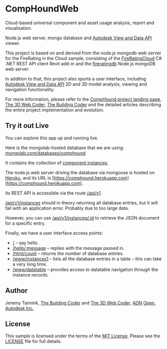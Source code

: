 # CompHoundWeb

Cloud-based universal component and asset usage analysis, report and visualisation.

Node.js web server, mongo database and
[Autodesk View and Data API](https://developer.autodesk.com) viewer.

This project is based on and derived from the node.js mongodb web server for the FireRating in the Cloud sample, consisting of the
[FireRatingCloud](https://github.com/jeremytammik/FireRatingCloud) C# .NET REST API client Revit add-in and the
[fireratingdb](https://github.com/jeremytammik/firerating) Node.js mongoDB web server.

In addition to that, this project also sports a user interface, including
[Autodesk View and Data API](https://developer.autodesk.com) 2D and 3D model analysis, viewing and navigation functionality.

For more information, please refer to the
[CompHound project landing page](https://github.com/CompHound/CompHound.github.io),
[The 3D Web Coder](http://the3dwebcoder.typepad.com),
[The Building Coder](http://thebuildingcoder.typepad.com) and
the detailed articles describing the entire project implementation and evolution.


## Try it out Live

You can explore this app up and running live.

Here is the mongolab-hosted database that we are using:
[mongolab.com/databases/comphound](https://mongolab.com/databases/comphound)

It contains the collection of
[component instances](https://mongolab.com/databases/comphound/collections/instances).

The node.js web server driving the database via mongoose is hosted on
[Heroku](https://dashboard.heroku.com), and its URL is
[https://comphound.herokuapp.com](https://comphound.herokuapp.com).

Its REST API is accessible via the route [/api/v1](https://comphound.herokuapp.com/api/v1).

[/api/v1/instances](https://comphound.herokuapp.com/api/v1/instances) should in theory returning all database entries, but it will fail with an application error.
Probably due to too large data.

However, you can use [/api/v1/instances/:id](https://comphound.herokuapp.com/api/v1/instances/48891eaa-9041-405b-a10f-f06585de3cbb-0001de6d) to retrieve the JSON document for a specific entry.

Finally, we have a user interface access points:

- [/](https://comphound.herokuapp.com) &ndash; say hello.
- [/hello/:message](https://comphound.herokuapp.com/hello/jeremy) &ndash; replies with the message passed in.
- [/html/count](https://comphound.herokuapp.com/html/count) &ndash; returns the number of database entries.
- [/www/instances1](https://comphound.herokuapp.com/www/instances1) &ndash;  lists all the database entries in a table &ndash; this can take a very long time.
- [/www/datatable](https://comphound.herokuapp.com/www/datatable) &ndash; provides access to datatable navigation through the instance records.



## Author

Jeremy Tammik,
[The Building Coder](http://thebuildingcoder.typepad.com) and
[The 3D Web Coder](http://the3dwebcoder.typepad.com),
[ADN](http://www.autodesk.com/adn)
[Open](http://www.autodesk.com/adnopen),
[Autodesk Inc.](http://www.autodesk.com)


## License

This sample is licensed under the terms of the [MIT License](http://opensource.org/licenses/MIT).
Please see the [LICENSE](LICENSE) file for full details.
